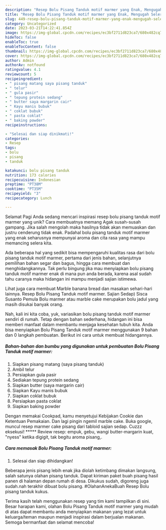 ```yaml
---
description: "Resep Bolu Pisang Tanduk motif marmer yang Enak, Mengugah Selera"
title: "Resep Bolu Pisang Tanduk motif marmer yang Enak, Mengugah Selera"
slug: 449-resep-bolu-pisang-tanduk-motif-marmer-yang-enak-mengugah-selera
category: Uncategorized
date: 2023-03-21T14:22:41.854Z
image: https://img-global.cpcdn.com/recipes/ec3bf2711d823ca7/680x482cq70/bolu-pisang-tanduk-motif-marmer-foto-resep-utama.jpg
hideToc: false
enableToc: true
enableTocContent: false
thumbnail: https://img-global.cpcdn.com/recipes/ec3bf2711d823ca7/680x482cq70/bolu-pisang-tanduk-motif-marmer-foto-resep-utama.jpg
cover: https://img-global.cpcdn.com/recipes/ec3bf2711d823ca7/680x482cq70/bolu-pisang-tanduk-motif-marmer-foto-resep-utama.jpg
author: Admin
authorAv: notfound
ratingvalue: 4.1
reviewcount: 5
recipeingredient:
- " pisang matang saya pisang tanduk"
- " telur"
- " gula pasir"
- " tepung protein sedang"
- " butter saya margarin cair"
- " Kayu manis bubuk"
- " coklat bubuk"
- " pasta coklat"
- " baking powder"
recipeinstructions:

- "Selesai dan siap dinikmati!"
categories:
- Resep
tags:
- bolu
- pisang
- tanduk

katakunci: bolu pisang tanduk 
nutrition: 173 calories
recipecuisine: Indonesian
preptime: "PT38M"
cooktime: "PT35M"
recipeyield: "3"
recipecategory: Lunch

---
```



Selamat Pagi Anda sedang mencari inspirasi resep bolu pisang tanduk motif marmer yang unik? Cara membuatnya memang Agak susah-susah gampang. Jika salah mengolah maka hasilnya tidak akan memuaskan dan justru cenderung tidak enak. Padahal bolu pisang tanduk motif marmer yang enak seharusnya mempunyai aroma dan cita rasa yang mampu memancing selera kita.


Ada beberapa hal yang sedikit bisa mempengaruhi kualitas rasa dari bolu pisang tanduk motif marmer, pertama dari jenis bahan, selanjutnya pemilihan bahan segar dan bagus, hingga cara membuat dan menghidangkannya. Tak perlu bingung jika mau menyiapkan bolu pisang tanduk motif marmer enak di mana pun anda berada, karena asal sudah tahu caranya maka hidangan ini mampu menjadi sajian istimewa.

Lihat juga cara membuat Marble banana bread dan masakan sehari-hari lainnya. Resep Bolu Pisang Tanduk motif marmer. Sajian Sedap) Sisca Susanto Pemula Bolu marmer atau marble cake merupakan bolu jadul yang masih disukai banyak orang.


Nah, kali ini kita coba, yuk, variasikan bolu pisang tanduk motif marmer sendiri di rumah. Tetap dengan bahan sederhana, hidangan ini bisa memberi manfaat dalam membantu menjaga kesehatan tubuh kita. Anda bisa menyiapkan Bolu Pisang Tanduk motif marmer menggunakan 9 bahan dan 0 langkah pembuatan. Berikut ini cara untuk membuat hidangannya.

<!--inarticleads1-->

##### Bahan-bahan dan bumbu yang digunakan untuk pembuatan Bolu Pisang Tanduk motif marmer:

1. Siapkan  pisang matang (saya pisang tanduk)
1. Ambil  telur
1. Persiapkan  gula pasir
1. Sediakan  tepung protein sedang
1. Siapkan  butter (saya margarin cair)
1. Siapkan  Kayu manis bubuk
1. Siapkan  coklat bubuk
1. Persiapkan  pasta coklat
1. Siapkan  baking powder


Dengan memakai Cookpad, kamu menyetujui Kebijakan Cookie dan Ketentuan Pemakaian. Dan lagi pingin ngemil marble cake. Buka google, muncul resep marmer cake pisang dari tabloid sajian sedap. Cuzzz eksekusi! ***** Review resep: empuk, gebu, wangi butter-margarin kuat, &#34;nyess&#34; ketika digigit, tak begitu aroma pisang,. 

<!--inarticleads2-->

##### Cara memasak Bolu Pisang Tanduk motif marmer:


1. Selesai dan siap dihidangkan!

Beberapa jenis pisang lebih enak jika diolah ketimbang dimakan langsung, salah satunya olahan pisang tanduk. Dapat kiriman paket buah pisang hasil panen di halaman depan rumah di desa. Dikukus sudah, digoreng juga sudah.nah terakhir dibuat bolu pisang. #OlahanAnekaBuah Resep Bolu pisang tanduk kukus. 

Terima kasih telah menggunakan resep yang tim kami tampilkan di sini. Besar harapan kami, olahan Bolu Pisang Tanduk motif marmer yang mudah di atas dapat membantu anda menyiapkan makanan yang lezat untuk keluarga/teman maupun menjadi inspirasi dalam berjualan makanan. Semoga bermanfaat dan selamat mencoba!
